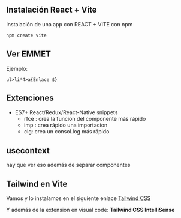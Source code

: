 ## Instalación React + Vite

Instalación de una app con REACT + VITE con npm

```javascript
npm create vite
```

## Ver EMMET

Ejemplo:

```ul>li*4>a{Enlace $}```

## Extenciones 

* ES7+ React/Redux/React-Native snippets
    * rfce : crea la funcion del componente más rápido
    * imp : crea rápido una importacion
    * clg: crea un consol.log más rápido

## usecontext 

hay que ver eso además de separar componentes

## Tailwind en Vite

Vamos y lo instalamos en el siguiente enlace [Tailwind CSS](https://tailwindcss.com/docs/guides/vite)

Y además de la extension en visual code: **Tailwind CSS IntelliSense**